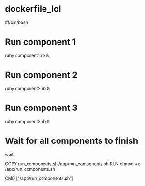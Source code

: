 # dockerfile_lol

#!/bin/bash

# Run component 1
ruby component1.rb &

# Run component 2
ruby component2.rb &

# Run component 3
ruby component3.rb &

# Wait for all components to finish
wait

COPY run_components.sh /app/run_components.sh
RUN chmod +x /app/run_components.sh

CMD ["/app/run_components.sh"]
